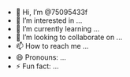 - 👋 Hi, I’m @75095433f
- 👀 I’m interested in ...
- 🌱 I’m currently learning ...
- 💞️ I’m looking to collaborate on ...
- 📫 How to reach me ...
- 😄 Pronouns: ...
- ⚡ Fun fact: ...

<!---
75095433f/75095433f is a ✨ special ✨ repository because its `README.md` (this file) appears on your GitHub profile.
You can click the Preview link to take a look at your changes.
--->
